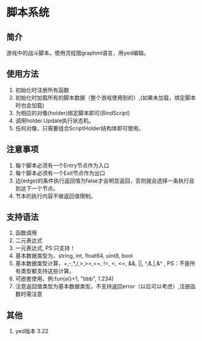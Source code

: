 # 脚本系统

## 简介
游戏中的战斗脚本。使用流程图graphml语言，用yed编辑。

## 使用方法
1. 初始化时注册所有函数
2. 初始化时加载所有的脚本数据（整个游戏使用到的）,(如果未加载，绑定脚本时也会加载)
3. 为相应的对像(holder)绑定脚本即可(BindScript)
4. 调用holder.Update执行状态机。
5. 任何对像，只需要组合ScriptHolder结构体即可使用。

## 注意事项
1. 每个脚本必须有一个Entry节点作为入口
2. 每个脚本必须有一个Exit节点作为出口
3. 边(edge)的条件执行返回值为false才会明显返回，否则就会选择一条执行且到达下一个节点。
4. 节本的执行内容不做返回值限制。

## 支持语法
1. 函数调用
2. 二元表达式
3. 一元表达式, PS:只支持！
4. 基本数据类型为，string, int, float64, uint8, bool
5. 基本数据类型计算，+,-,*,/,>,>=,==, !=, <, <=, &&, ||, ^,&,|,&^ , PS：不是所有类型都支持这些计算。
6. 可嵌套使用，例:fun(a()+1, "bbb", 1.234)
7. 注意返回值类型为基本数据类型，不支持返回error（以后可以考虑）,注册函数时需注意

## 其他
1. yed版本 3.22